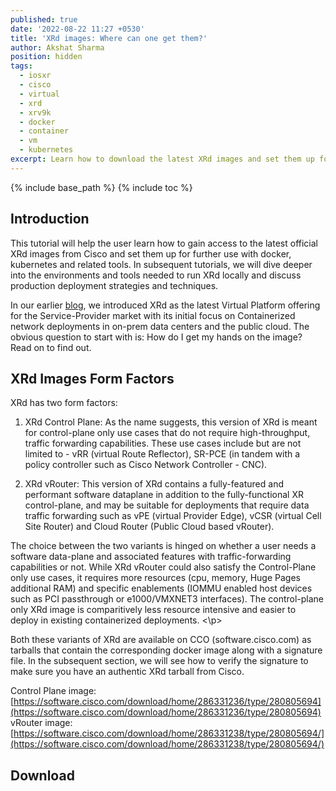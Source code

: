 ```yaml
---
published: true
date: '2022-08-22 11:27 +0530'
title: 'XRd images: Where can one get them?'
author: Akshat Sharma
position: hidden
tags:
  - iosxr
  - cisco
  - virtual
  - xrd
  - xrv9k
  - docker
  - container
  - vm
  - kubernetes
excerpt: Learn how to download the latest XRd images and set them up for further use.
---
```


{% include base_path %}
{% include toc %}

## Introduction
This tutorial will help the user learn how to gain access to the latest official XRd images from Cisco and set them up for further use with docker, kubernetes and related tools. In subsequent tutorials, we will dive deeper into the environments and tools needed to run XRd locally and discuss production deployment strategies and techniques.

In our earlier [blog]({{base_path}}/blogs/), we introduced XRd as the latest Virtual Platform offering for the Service-Provider market with its initial focus on Containerized network deployments in on-prem data centers and the public cloud. The obvious question to start with is: How do I get my hands on the image? Read on to find out.


## XRd Images Form Factors

XRd has two form factors:

1) XRd Control Plane: As the name suggests, this version of XRd is meant for control-plane only use cases that do not require high-throughput, traffic forwarding capabilities. These use cases include but are not limited to - vRR (virtual Route Reflector), SR-PCE (in tandem with a policy controller such as Cisco Network Controller - CNC).

2) XRd vRouter: This version of XRd contains a fully-featured and performant software dataplane in addition to the fully-functional XR control-plane, and may be suitable for deployments that require data traffic forwarding such as vPE (virtual Provider Edge), vCSR (virtual Cell Site Router) and Cloud Router (Public Cloud based vRouter).

<p class="notice--info">
The choice between the two variants is hinged on whether a user needs a software data-plane and associated features with traffic-forwarding capabilities or not. 
<br\>
While XRd vRouter could also satisfy the Control-Plane only use cases, it requires more resources (cpu, memory, Huge Pages additional RAM) and specific enablements (IOMMU enabled host devices such as PCI passthrough or e1000/VMXNET3 interfaces). The control-plane only XRd image is comparitively less resource intensive and easier to deploy in existing containerized deployments.
<\p>

Both these variants of XRd are available on CCO (software.cisco.com) as tarballs that contain the corresponding docker image along with a signature file. In the subsequent section, we will see how to verify the signature to make sure you have an authentic XRd tarball from Cisco.

Control Plane image: [https://software.cisco.com/download/home/286331236/type/280805694](https://software.cisco.com/download/home/286331236/type/280805694)
vRouter image: [https://software.cisco.com/download/home/286331238/type/280805694/](https://software.cisco.com/download/home/286331238/type/280805694/)


## Download
